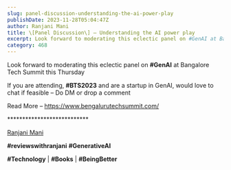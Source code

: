 ```yaml
---
slug: panel-discussion-understanding-the-ai-power-play
publishDate: 2023-11-28T05:04:47Z
author: Ranjani Mani
title: \[Panel Discussion\] – Understanding the AI power play 
excerpt: Look forward to moderating this eclectic panel on #GenAI at Bangalore Tech Summit this Thursday If you are attending, #BTS2023 and are a startup in GenAI, would love to chat if feasible – Do DM or drop a comment Read More – https://www.bengalurutechsummit.com/ \*\*\*\*\*\*\*\*\*\*\*\*\*\*\*\*\*\*\*\*\*\*\*\*\*\*\* Ranjani Mani #reviewswithranjani #GenerativeAI #Technology | #Books | #BeingBetter ... 
category: 468
---
```


Look forward to moderating this eclectic panel on **#GenAI** at Bangalore Tech Summit this Thursday

If you are attending, **#BTS2023** and are a startup in GenAI, would love to chat if feasible – Do DM or drop a comment

Read More – <https://www.bengalurutechsummit.com/>

\*\*\*\*\*\*\*\*\*\*\*\*\*\*\*\*\*\*\*\*\*\*\*\*\*\*\*

[Ranjani Mani](https://www.linkedin.com/feed/update/urn:li:activity:7134431485863821313/#)

**#reviewswithranjani** **#GenerativeAI**

**#Technology** | **#Books** | **#BeingBetter**